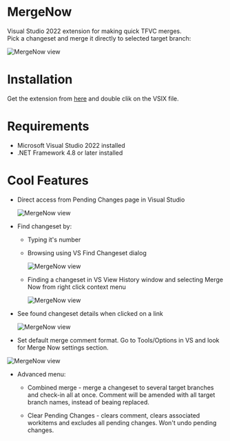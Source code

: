 # MergeNow
Visual Studio 2022 extension for making quick TFVC merges.\
Pick a changeset and merge it directly to selected target branch:

![MergeNow view](https://github.com/kamil-wachala/MergeNow/blob/main/docs/MergeNowView.png)

# Installation
Get the extension from [here](https://marketplace.visualstudio.com/items?itemName=KamilWachala.MergeNow10) and double clik on the VSIX file.

# Requirements
* Microsoft Visual Studio 2022 installed
* .NET Framework 4.8 or later installed

# Cool Features
* Direct access from Pending Changes page in Visual Studio
  
  ![MergeNow view](https://github.com/kamil-wachala/MergeNow/blob/main/docs/PendingChanges.png)

* Find changeset by:
  
  * Typing it's number
    
  * Browsing using VS Find Changeset dialog
    
     ![MergeNow view](https://github.com/kamil-wachala/MergeNow/blob/main/docs/FindChangeset.png)
    
  * Finding a changeset in VS View History window and selecting Merge Now from right click context menu
    
    ![MergeNow view](https://github.com/kamil-wachala/MergeNow/blob/main/docs/History.png)
    
* See found changeset details when clicked on a link
  
   ![MergeNow view](https://github.com/kamil-wachala/MergeNow/blob/main/docs/ChangesetDetails.png)
  
* Set default merge comment format. Go to Tools/Options in VS and look for Merge Now settings section.
  
![MergeNow view](https://github.com/kamil-wachala/MergeNow/blob/main/docs/Settings.png)

* Advanced menu:
  
  * Combined merge - merge a changeset to several target branches and check-in all at once. Comment will be amended with all target branch names, instead of beaing replaced.
    
  * Clear Pending Changes - clears comment, clears associated workitems and excludes all pending changes. Won't undo pending changes.
